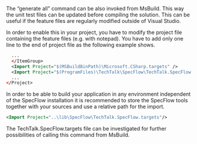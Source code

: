 The “generate all” command can be also invoked from MsBuild. This way the unit test files can be updated before compiling the solution. This can be useful if the feature files are regularly modified outside of Visual Studio.

In order to enable this in your project, you have to modify the project file containing the feature files (e.g. with notepad). You have to add only one line to the end of project file as the following example shows.

```xml
  ...
  </ItemGroup>
  <Import Project="$(MSBuildBinPath)\Microsoft.CSharp.targets" />
  <Import Project="$(ProgramFiles)\TechTalk\SpecFlow\TechTalk.SpecFlow.targets"/>
  ...
</Project>
```

In order to be able to build your application in any environment independent of the SpecFlow installation it is recommended to store the SpecFlow tools together with your sources and use a relative path for the import.

```xml
<Import Project="..\lib\SpecFlow\TechTalk.SpecFlow.targets"/>
```

The TechTalk.SpecFlow.targets file can be investigated for further possibilities of calling this command from MsBuild.